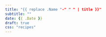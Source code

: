 ```yaml
---
title: "{{ replace .Name "-" " " | title }}"
subtitle: ""
date: {{ .Date }}
draft: true
css: "recipes"
---
```


